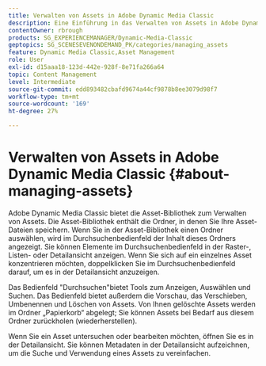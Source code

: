 ```yaml
---
title: Verwalten von Assets in Adobe Dynamic Media Classic
description: Eine Einführung in das Verwalten von Assets in Adobe Dynamic Media Classic
contentOwner: rbrough
products: SG_EXPERIENCEMANAGER/Dynamic-Media-Classic
geptopics: SG_SCENESEVENONDEMAND_PK/categories/managing_assets
feature: Dynamic Media Classic,Asset Management
role: User
exl-id: d15aaa18-123d-442e-928f-8e71fa266a64
topic: Content Management
level: Intermediate
source-git-commit: edd893482cbafd9674a44cf9878b8ee3079d98f7
workflow-type: tm+mt
source-wordcount: '169'
ht-degree: 27%

---
```


# Verwalten von Assets in Adobe Dynamic Media Classic {#about-managing-assets}

Adobe Dynamic Media Classic bietet die Asset-Bibliothek zum Verwalten von Assets. Die Asset-Bibliothek enthält die Ordner, in denen Sie Ihre Asset-Dateien speichern. Wenn Sie in der Asset-Bibliothek einen Ordner auswählen, wird im Durchsuchenbedienfeld der Inhalt dieses Ordners angezeigt. Sie können Elemente im Durchsuchenbedienfeld in der Raster-, Listen- oder Detailansicht anzeigen. Wenn Sie sich auf ein einzelnes Asset konzentrieren möchten, doppelklicken Sie im Durchsuchenbedienfeld darauf, um es in der Detailansicht anzuzeigen.

Das Bedienfeld &quot;Durchsuchen&quot;bietet Tools zum Anzeigen, Auswählen und Suchen. Das Bedienfeld bietet außerdem die Vorschau, das Verschieben, Umbenennen und Löschen von Assets. Von Ihnen gelöschte Assets werden im Ordner „Papierkorb“ abgelegt; Sie können Assets bei Bedarf aus diesem Ordner zurückholen (wiederherstellen).

Wenn Sie ein Asset untersuchen oder bearbeiten möchten, öffnen Sie es in der Detailansicht. Sie können Metadaten in der Detailansicht aufzeichnen, um die Suche und Verwendung eines Assets zu vereinfachen.
